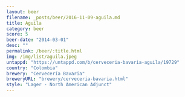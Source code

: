 ```yaml
---
layout: beer
filename: _posts/beer/2016-11-09-aguila.md
title: Aguila
category: beer
score: 5
beer-date: "2014-03-01"
desc: ""
permalink: /beer/:title.html
img: /img/list/aguila.jpeg
untappd: "https://untappd.com/b/cerveceria-bavaria-aguila/19729"
country: "Colombia"
brewery: "Cervecería Bavaria"
breweryURL: "brewery/cerveceria-bavaria.html"
style: "Lager - North American Adjunct"
---
```

